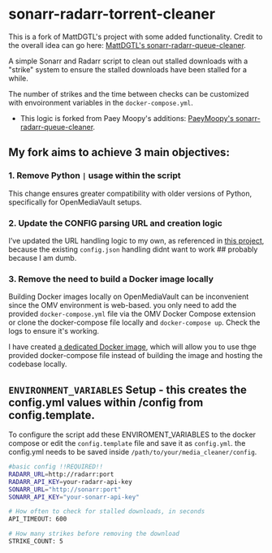 # sonarr-radarr-torrent-cleaner

This is a fork of MattDGTL's project with some added functionality. Credit to the overall idea can go here: [MattDGTL's sonarr-radarr-queue-cleaner](https://github.com/MattDGTL/sonarr-radarr-queue-cleaner).

A simple Sonarr and Radarr script to clean out stalled downloads with a "strike" system to ensure the stalled downloads have been stalled for a while.

The number of strikes and the time between checks can be customized with envoironment variables in the `docker-compose.yml`.
- This logic is forked from Paey Moopy's additions: [PaeyMoopy's sonarr-radarr-queue-cleaner](https://github.com/PaeyMoopy/sonarr-radarr-queue-cleaner).

## My fork aims to achieve 3 main objectives:

### 1. Remove Python `|` usage within the script
This change ensures greater compatibility with older versions of Python, specifically for OpenMediaVault setups.

### 2. Update the CONFIG parsing URL and creation logic
I’ve updated the URL handling logic to my own, as referenced in [this project](https://github.com/iEdgir01/radarr-autodelete), because the existing `config.json` handling didnt want to work ## probably because I am dumb.

### 3. Remove the need to build a Docker image locally
Building Docker images locally on OpenMediaVault can be inconvenient since the OMV environment is web-based. you only need to add the provided `docker-compose.yml` file via the OMV Docker Compose extension or clone the docker-compose file locally and ``docker-compose up``. Check the logs to ensure it's working.

I have created [a dedicated Docker image](https://hub.docker.com/r/iedgir01/media_cleaner), which will allow you to use thge provided docker-compose file instead of building the image and hosting the codebase locally.

## `ENVIRONMENT_VARIABLES` Setup - this creates the config.yml values within /config from config.template.
To configure the script add these ENVIROMENT_VARIABLES to the docker compose or edit the `config.template` file and save it as `config.yml`.
the config.yml needs to be saved inside ``/path/to/your/media_cleaner/config``.

```bash
#basic config !!REQUIRED!!
RADARR_URL=http://radarr:port
RADARR_API_KEY=your-radarr-api-key
SONARR_URL="http://sonarr:port"
SONARR_API_KEY="your-sonarr-api-key"

# How often to check for stalled downloads, in seconds
API_TIMEOUT: 600

# How many strikes before removing the download
STRIKE_COUNT: 5
```
